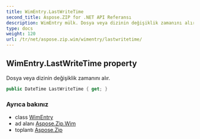```yaml
---
title: WimEntry.LastWriteTime
second_title: Aspose.ZIP for .NET API Referansı
description: WimEntry mülk. Dosya veya dizinin değişiklik zamanını alır.
type: docs
weight: 120
url: /tr/net/aspose.zip.wim/wimentry/lastwritetime/
---
```

## WimEntry.LastWriteTime property

Dosya veya dizinin değişiklik zamanını alır.

```csharp
public DateTime LastWriteTime { get; }
```

### Ayrıca bakınız

* class [WimEntry](../)
* ad alanı [Aspose.Zip.Wim](../../wimentry/)
* toplantı [Aspose.Zip](../../../)



